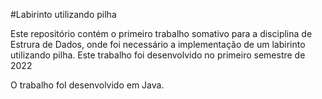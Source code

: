 #Labirinto utilizando pilha

<p>Este repositório contém o primeiro trabalho somativo para a disciplina de Estrura de Dados, onde foi necessário a implementação de um labirinto utilizando pilha. Este trabalho foi desenvolvido no primeiro semestre de 2022</p>

<p>O trabalho foI desenvolvido em Java.</p>

